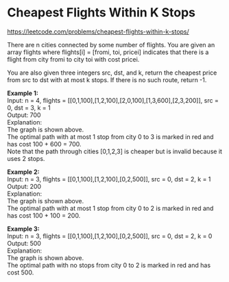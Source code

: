 # Cheapest Flights Within K Stops
https://leetcode.com/problems/cheapest-flights-within-k-stops/

There are n cities connected by some number of flights. You are given an array flights where flights[i] = [fromi, toi, pricei] indicates that there is a flight from city fromi to city toi with cost pricei.

You are also given three integers src, dst, and k, return the cheapest price from src to dst with at most k stops. If there is no such route, return -1.

<b>Example 1:</b>\
Input: n = 4, flights = [[0,1,100],[1,2,100],[2,0,100],[1,3,600],[2,3,200]], src = 0, dst = 3, k = 1\
Output: 700\
Explanation:\
The graph is shown above.\
The optimal path with at most 1 stop from city 0 to 3 is marked in red and has cost 100 + 600 = 700.\
Note that the path through cities [0,1,2,3] is cheaper but is invalid because it uses 2 stops.

<b>Example 2:</b>\
Input: n = 3, flights = [[0,1,100],[1,2,100],[0,2,500]], src = 0, dst = 2, k = 1\
Output: 200\
Explanation:\
The graph is shown above.\
The optimal path with at most 1 stop from city 0 to 2 is marked in red and has cost 100 + 100 = 200.

<b>Example 3:</b>\
Input: n = 3, flights = [[0,1,100],[1,2,100],[0,2,500]], src = 0, dst = 2, k = 0\
Output: 500\
Explanation:\
The graph is shown above.\
The optimal path with no stops from city 0 to 2 is marked in red and has cost 500.